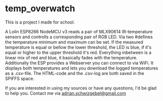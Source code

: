 # temp_overwatch
This is a project I made for school.

A Lolin ESP8266 NodeMCU v3 reads a pair of MLX90614 IR-temperature sensors and controlls a corresponding pair of RGB LED. Via two #defines the temperature minimum and maximum can be set. If the measured temperature is equal or bellow the lower threshold, the LED is blue, if it's equal or higher to the upper threshold it's red. Everything inbetween is a linear mix of red and blue, it basically fades with the temperature.
Additionally the ESP provides a Webserver you can connect to via WiFi. It displays both temperatures and lets you download the logged temperatures as a .csv-file.
The HTML-code and the .csv-log are both saved in the SPIFFS space.

If you are interested in using my sources or have any questions, I'd be glad to help you.
Contact me via adrian.schwizgebel@gmail.com